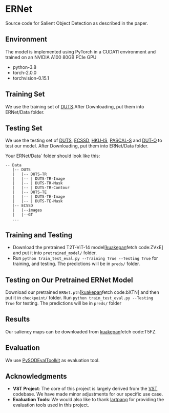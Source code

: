 # ERNet
Source code for Salient Object Detection  as described in the paper.

## Environment 
The model is implemented using PyTorch in a CUDA11 environment and trained on an NVIDIA A100 80GB PCIe GPU
- python-3.8
- torch-2.0.0
- torchvision-0.15.1

## Training Set
We use the training set of [DUTS](http://saliencydetection.net/duts/).After Downloading, put them into ERNet/Data folder.
## Testing Set
We use the testing set of [DUTS](http://saliencydetection.net/duts/), [ECSSD](http://www.cse.cuhk.edu.hk/leojia/projects/hsaliency/dataset.html), [HKU-IS](https://i.cs.hku.hk/~gbli/deep_saliency.html), [PASCAL-S](https://ccvl.jhu.edu/datasets/) and [DUT-O](http://saliencydetection.net/dut-omron/#orgc1e7c62) to test our model. After Downloading, put them into ERNet/Data folder.

Your ERNet/Data` folder should look like this:

```
-- Data
   |-- DUTS
   |   |-- DUTS-TR
   |   |-- | DUTS-TR-Image
   |   |-- | DUTS-TR-Mask
   |   |-- | DUTS-TR-Contour
   |   |-- DUTS-TE
   |   |-- | DUTS-TE-Image
   |   |-- | DUTS-TE-Mask
   |-- ECSSD
   |   |--images
   |   |--GT
   ...
```
## Training and Testing
- Download the pretrained T2T-ViT-14 model[[kuakepan](https://pan.quark.cn/s/1097007f2d3d)fetch code:ZVxE] and put it into `pretrained_model/` folder.
- Run `python train_test_eval.py --Training True --Testing True` for training, and testing. The predictions will be in `preds/` folder.
## Testing on Our Pretrained ERNet Model
Download our pretrained `ERNet.pth`[[kuakepan](https://pan.quark.cn/s/1942f1218bc8)fetch code:bXTN] and then put it in `checkpoint/` folder. 
Run `python train_test_eval.py --Testing True` for testing. The predictions will be in `preds/` folder
## Results
Our saliency maps can be downloaded from [kuakepan](https://pan.quark.cn/s/5e92d5483980)fetch code:T5FZ.
## Evaluation
We use [PySODEvalToolkit](https://github.com/lartpang/PySODEvalToolkit) as evaluation tool.
## Acknowledgments
- **VST Project**: The core of this project is largely derived from the [VST](https://github.com/nnizhang/VST) codebase. We have made minor adjustments for our specific use case.
- **Evaluation Tools**: We would also like to thank [lartpang](https://github.com/lartpang/PySODEvalToolkit) for providing the evaluation tools used in this project.
